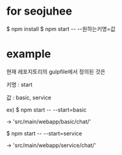 # for seojuhee

$ npm install
$ npm start -- --원하는키명=값

# example

현재 레포지토리의 gulpfile에서 정의된 것은

키명 : start

값 : basic, service

ex)
$ npm start -- --start=basic

-> 'src/main/webapp/basic/chat/'

$ npm start -- --start=service

-> 'src/main/webapp/service/chat/'
